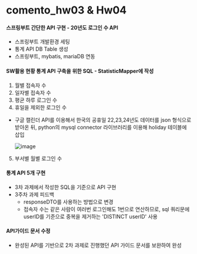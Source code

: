 # comento_hw03 & Hw04
#### 스프링부트 간단한 API 구현 - 20년도 로그인 수 API
- 스프링부트 개발환경 세팅
- 통계 API DB Table 생성
- 스프링부트, mybatis, mariaDB 연동

#### SW활용 현황 통계 API 구축을 위한 SQL - StatisticMapper에 작성
1) 월별 접속자 수
2) 일자별 접속자 수
3) 평균 하루 로그인 수
4) 휴일을 제외한 로그인 수
  - 구글 캘린더 API를 이용해서 한국의 공휴일 22,23,24년도 데이터를 json 형식으로 받아온 뒤, python의 mysql connector 라이브러리를 이용해 holiday 테이블에 삽입
  
    ![image](https://github.com/kikingki/comento_hw03/assets/63100425/90493cab-416e-4c3b-9503-d1dc7692d47e)

5) 부서별 월별 로그인 수

#### 통계 API 5개 구현
- 3차 과제에서 작성한 SQL을 기준으로 API 구현
- 3주차 과제 피드백
  - responseDTO를 사용하는 방법으로 변경
  - 접속자 수는 같은 사람이 여러번 로그인해도 1번으로 연산하므로, sql 쿼리문에 userID를 기준으로 중복을 제거하는 'DISTINCT userID' 사용

#### API가이드 문서 수정
- 완성된 API를 기반으로 2차 과제로 진행했던 API 가이드 문서를 보완하여 완성